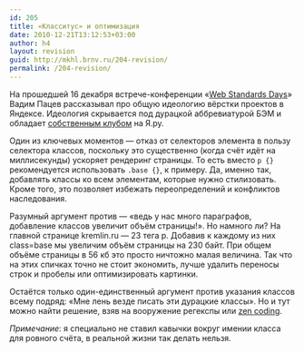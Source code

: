 ```yaml
---
id: 205
title: «Класситус» и оптимизация
date: 2010-12-21T13:12:53+03:00
author: h4
layout: revision
guid: http://mkhl.brnv.ru/204-revision/
permalink: /204-revision/
---
```

<div>
  <p>
    На прошедшей 16 декабря встрече-конференции «<a href="http://webstandardsdays.ru/">Web Standards Days</a>» Вадим Пацев рассказывал про общую идеологию вёрстки проектов в Яндексе. Идеология скрывается под дурацкой аббревиатурой БЭМ и обладает <a href="http://clubs.ya.ru/bem/">собственным клубом</a> на Я.ру.
  </p>
  
  <p>
    Один из ключевых моментов — отказ от селекторов элемента в пользу селектора классов, поскольку это существенно (когда счёт идёт на миллисекунды) ускоряет рендеринг страницы. То есть вместо <code>p {}</code> рекомендуется использовать <code>.base {}</code>, к примеру. Да, именно так, добавлять классы ко всем элементам, которые нужно стилизовать. Кроме того, это позволяет избежать переопределений и конфликтов наследования.
  </p>
  
  <p>
    Разумный аргумент против — «ведь у нас много параграфов, добавление классов увеличит объём страницы!». Но намного ли? На главной странице kremlin.ru — 23 тега p. Добавив к каждому из них class=base мы увеличим объём страницы на 230 байт. При общем объёме страницы в 56 кб это просто ничтожно малая величина. Так что на этих спичках точно не стоит экономить, лучше удалить переносы строк и пробелы или оптимизировать картинки.
  </p>
  
  <p>
    Остаётся только один-единственный аргумент против указания классов всему подряд: «Мне лень везде писать эти дурацкие классы». Но и тут можно найти решение, взяв на вооружение регекспы или <a href="http://code.google.com/p/zen-coding/">zen coding</a>.
  </p>
  
  <p>
    <em>Примечание</em>: я специально не ставил кавычки вокруг имении класса для ровного счёта, в реальной жизни так делать нельзя.</div>